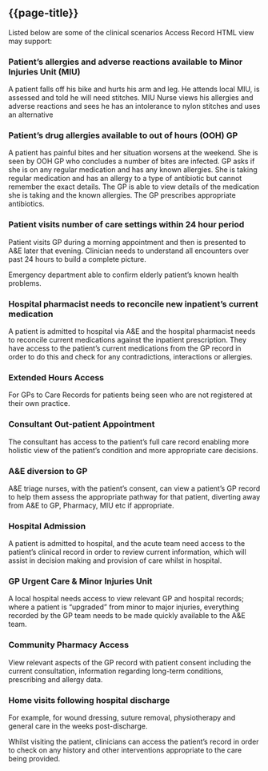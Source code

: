 ## {{page-title}}

Listed below are some of the clinical scenarios Access Record HTML view may support:

### Patient’s allergies and adverse reactions available to Minor Injuries Unit (MIU)
A patient falls off his bike and hurts his arm and leg. He attends local MIU, is assessed and told he will need stitches. MIU Nurse views his allergies and adverse reactions and sees he has an intolerance to nylon stitches and uses an alternative

### Patient’s drug allergies available to out of hours (OOH) GP
A patient has painful bites and her situation worsens at the weekend. She is seen by OOH GP who concludes a number of bites are infected. GP asks if she is on any regular medication and has any known allergies. She is taking regular medication and has an allergy to a type of antibiotic but cannot remember the exact details. The GP is able to view details of the medication she is taking and the known allergies. The GP prescribes appropriate antibiotics.

### Patient visits number of care settings within 24 hour period
Patient visits GP during a morning appointment and then is presented to A&E later that evening. Clinician needs to understand all encounters over past 24 hours to build a complete picture.

Emergency department able to confirm elderly patient’s known health problems.

### Hospital pharmacist needs to reconcile new inpatient’s current medication
A patient is admitted to hospital via A&E and the hospital pharmacist needs to reconcile current medications against the inpatient prescription. They have access to the patient’s current medications from the GP record in order to do this and check for any contradictions, interactions or allergies.

### Extended Hours Access
For GPs to Care Records for patients being seen who are not registered at their own practice.

### Consultant Out-patient Appointment
The consultant has access to the patient’s full care record enabling more holistic view of the patient’s condition and more appropriate care decisions.

### A&E diversion to GP
A&E triage nurses, with the patient’s consent, can view a patient’s GP record to help them assess the appropriate pathway for that patient, diverting away from A&E to GP, Pharmacy, MIU etc if appropriate.

### Hospital Admission
A patient is admitted to hospital, and the acute team need access to the patient’s clinical record in order to review current information, which will assist in decision making and provision of care whilst in hospital.

### GP Urgent Care & Minor Injuries Unit
A local hospital needs access to view relevant GP and hospital records; where a patient is “upgraded” from minor to major injuries, everything recorded by the GP team needs to be made quickly available to the A&E team.

### Community Pharmacy Access
View relevant aspects of the GP record with patient consent including the current consultation, information regarding long-term conditions, prescribing and allergy data.

### Home visits following hospital discharge
For example, for wound dressing, suture removal, physiotherapy and general care in the weeks post-discharge.

Whilst visiting the patient, clinicians can access the patient’s record in order to check on any history and other interventions appropriate to the care being provided.